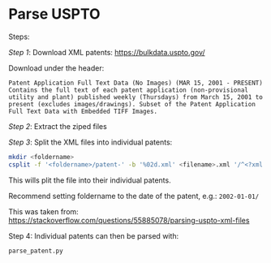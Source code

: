 Parse USPTO
===========

Steps:

*Step 1*: Download XML patents: https://bulkdata.uspto.gov/

Download under the header:

```
Patent Application Full Text Data (No Images) (MAR 15, 2001 - PRESENT)
Contains the full text of each patent application (non-provisional utility and plant) published weekly (Thursdays) from March 15, 2001 to present (excludes images/drawings). Subset of the Patent Application Full Text Data with Embedded TIFF Images.
```

*Step 2*: Extract the ziped files


*Step 3*: Split the XML files into individual patents:

```bash
mkdir <foldername>
csplit -f '<foldername>/patent-' -b '%02d.xml' <filename>.xml '/^<?xml /' '{*}'`
```

This wills plit the file into their individual patents.

Recommend setting foldername to the date of the patent, e.g.: `2002-01-01/`

This was taken from: https://stackoverflow.com/questions/55885078/parsing-uspto-xml-files

Step 4: Individual patents can then be parsed with:

```python
parse_patent.py
```